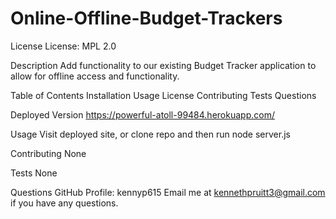 # Online-Offline-Budget-Trackers
License
License: MPL 2.0

Description
Add functionality to our existing Budget Tracker application to allow for offline access and functionality.

Table of Contents
Installation Usage License Contributing Tests Questions

Deployed Version
https://powerful-atoll-99484.herokuapp.com/

Usage
Visit deployed site, or clone repo and then run node server.js

Contributing
None

Tests
None

Questions
GitHub Profile: kennyp615 Email me at kennethpruitt3@gmail.com if you have any questions.